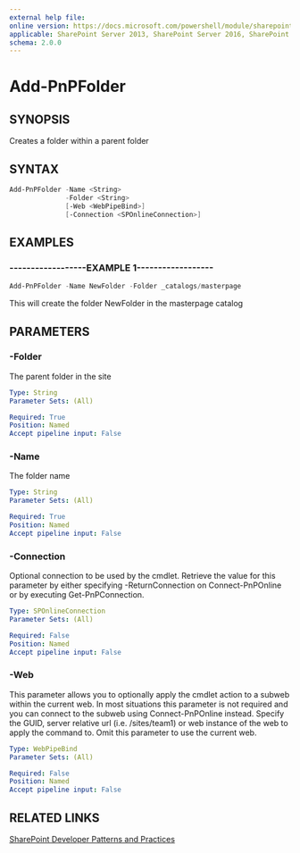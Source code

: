 ```yaml
---
external help file:
online version: https://docs.microsoft.com/powershell/module/sharepoint-pnp/add-pnpfolder
applicable: SharePoint Server 2013, SharePoint Server 2016, SharePoint Server 2019, SharePoint Online
schema: 2.0.0
---
```


# Add-PnPFolder

## SYNOPSIS
Creates a folder within a parent folder

## SYNTAX

```powershell
Add-PnPFolder -Name <String>
              -Folder <String>
              [-Web <WebPipeBind>]
              [-Connection <SPOnlineConnection>]
```

## EXAMPLES

### ------------------EXAMPLE 1------------------
```powershell
Add-PnPFolder -Name NewFolder -Folder _catalogs/masterpage
```

This will create the folder NewFolder in the masterpage catalog

## PARAMETERS

### -Folder
The parent folder in the site

```yaml
Type: String
Parameter Sets: (All)

Required: True
Position: Named
Accept pipeline input: False
```

### -Name
The folder name

```yaml
Type: String
Parameter Sets: (All)

Required: True
Position: Named
Accept pipeline input: False
```

### -Connection
Optional connection to be used by the cmdlet. Retrieve the value for this parameter by either specifying -ReturnConnection on Connect-PnPOnline or by executing Get-PnPConnection.

```yaml
Type: SPOnlineConnection
Parameter Sets: (All)

Required: False
Position: Named
Accept pipeline input: False
```

### -Web
This parameter allows you to optionally apply the cmdlet action to a subweb within the current web. In most situations this parameter is not required and you can connect to the subweb using Connect-PnPOnline instead. Specify the GUID, server relative url (i.e. /sites/team1) or web instance of the web to apply the command to. Omit this parameter to use the current web.

```yaml
Type: WebPipeBind
Parameter Sets: (All)

Required: False
Position: Named
Accept pipeline input: False
```

## RELATED LINKS

[SharePoint Developer Patterns and Practices](https://aka.ms/sppnp)
